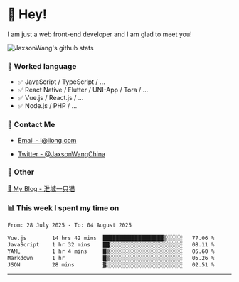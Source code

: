 # 👋 Hey!

I am just a web front-end developer and I am glad to meet you!

![JaxsonWang's github stats](https://github-readme-stats.vercel.app/api?username=JaxsonWang&&show_icons=true&&title_color=1abc9c&&icon_color=1abc9c)


### 📝 Worked language

- ✅ JavaScript / TypeScript / ...
- ✅ React Native / Flutter / UNI-App / Tora / ...
- ✅ Vue.js / React.js / ...
- ✅ Node.js / PHP / ...

### 📮 Contact Me

- [Email - i@iiong.com](mailto:i@iiong.com)

- [Twitter - @JaxsonWangChina](https://twitter.com/JaxsonWangChina)

### 🤪 Other

[📌 My Blog - 淮城一只猫](https://iiong.com)

### 📊 This week I spent my time on

<!--START_SECTION:waka-->

```txt
From: 28 July 2025 - To: 04 August 2025

Vue.js        14 hrs 42 mins  ███████████████████▒░░░░░   77.06 %
JavaScript    1 hr 32 mins    ██░░░░░░░░░░░░░░░░░░░░░░░   08.11 %
YAML          1 hr 4 mins     █▒░░░░░░░░░░░░░░░░░░░░░░░   05.60 %
Markdown      1 hr            █▒░░░░░░░░░░░░░░░░░░░░░░░   05.26 %
JSON          28 mins         ▓░░░░░░░░░░░░░░░░░░░░░░░░   02.51 %
```

<!--END_SECTION:waka-->

---
